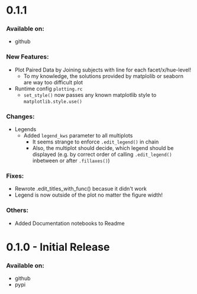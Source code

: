 
# 0.1.1
### Available on:
- github

### New Features:
- Plot Paired Data by Joining subjects with line for each facet/x/hue-level! 
  - To my knowledge, the solutions provided by matplolib or seaborn are
    way too difficult
    plot 
- Runtime config `plotting.rc`
  - `set_style()` now passes any known matplotlib style to
    `matplotlib.style.use()`
    
### Changes:
- Legends
  - Added `legend_kws` parameter to all multiplots
    - It seems strange to enforce `.edit_legend()` in chain
    - Also, the multiplot should decide, which legend should be
      displayed (e.g. by correct order of calling `.edit_legend()`
      inbetween or after `.fillaxes()`)

### Fixes:
- Rewrote .edit_titles_with_func() becasue it didn't work
- Legend is now outside of the plot no matter the figure width!

### Others:
- Added Documentation notebooks to Readme


# 0.1.0 - Initial Release
### Available on:
- github
- pypi

